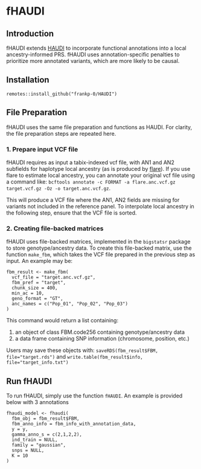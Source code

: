 # fHAUDI

## Introduction
fHAUDI extends [HAUDI](https://github.com/frankp-0/HAUDI) to incorporate functional annotations into a local ancestry-informed PRS. fHAUDI uses annotation-specific penalties to prioritize more annotated variants, which are more likely to be causal.

## Installation

```{r}
remotes::install_github("frankp-0/HAUDI")
```

## File Preparation

fHAUDI uses the same file preparation and functions as HAUDI. For clarity, the file preparation steps are repeated here. 

### 1. Prepare input VCF file

fHAUDI requires as input a tabix-indexed vcf file, with AN1 and AN2 subfields
for haplotype local ancestry (as is produced by [flare](https://github.com/browning-lab/flare)).
If you use flare to estimate local ancestry, you can annotate your original vcf
file using a command like: `bcftools annotate -c FORMAT -a flare.anc.vcf.gz
target.vcf.gz -Oz -o target.anc.vcf.gz`.

This will produce a VCF file where the AN1, AN2 fields are missing for variants
not included in the reference panel. To interpolate local ancestry in
the following step, ensure that the VCF file is sorted.

### 2. Creating file-backed matrices

fHAUDI uses file-backed matrices, implemented in the `bigstatsr`
package to store genotype/ancestry data. To create this file-backed
matrix, use the function `make_fbm`, which takes the VCF file prepared
in the previous step as input. An example may be:

```{r}
fbm_result <- make_fbm(
  vcf_file = "target.anc.vcf.gz",
  fbm_pref = "target",
  chunk_size = 400,
  min_ac = 10,
  geno_format = "GT",
  anc_names = c("Pop_01", "Pop_02", "Pop_03") 
)
```

This command would return a list containing:

1) an object of class FBM.code256 containing genotype/ancestry data
2) a data frame containing SNP information (chromosome, position, etc.)

Users may save these objects with: `saveRDS(fbm_result$FBM, file="target.rds")`
and `write.table(fbm_result$info, file="target_info.txt")`


## Run fHAUDI

To run fHAUDI, simply use the function `fHAUDI`. An example is provided below with 3 annotations

```{r}
fhaudi_model <- fhaudi(
  fbm_obj = fbm_result$FBM,
  fbm_anno_info = fbm_info_with_annotation_data,
  y = y,
  gamma_anno_s = c(2,1,2,2),
  ind_train = NULL,
  family = "gaussian",
  snps = NULL,
  K = 10
)
```

